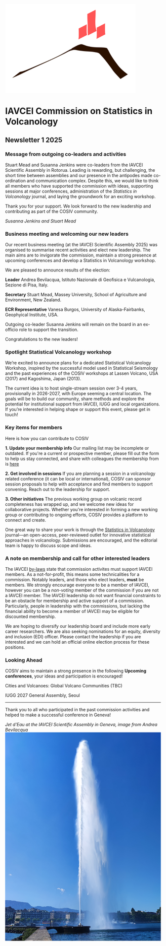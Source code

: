 ![COSIV logo](logo.png)
# IAVCEI Commission on Statistics in Volcanology
## Newsletter 1 2025
### Message from outgoing co-leaders and activities
Stuart Mead and Susanna Jenkins were co-leaders from the IAVCEI Scientific Assembly in Rotorua. Leading is rewarding, but challenging, the short time between assemblies and our presence in the antipodes made co-ordination and communication complex. Despite this, we would like to think all members who have supported the commission with ideas, supporting sessions at major conferences, administration of the *Statistics in Volcanology* journal, and laying the groundwork for an exciting workshop.

Thank you for your support. We look forward to the new leadership and contributing as part of the COSIV community.

*Susanna Jenkins and Stuart Mead*

### Business meeting and welcoming our new leaders
Our recent business meeting (at the IAVCEI Scientific Assembly 2025) was organised to summarise recent activities and elect new leadership. The main aims are to invigorate the commission, maintain a strong presence at upcoming conferences and develop a Statistics in Volcanology workshop.

We are pleased to announce results of the election:

**Leader** Andrea Bevilacqua, Istituto Nazionale di Geofisica e Vulcanologia, Sezione di Pisa, Italy.

**Secretary** Stuart Mead, Massey University, School of Agriculture and Environment, New Zealand.

**ECR Representative** Vanesa Burgos, University of Alaska-Fairbanks, Geophyical Institute, USA.

Outgoing co-leader Susanna Jenkins will remain on the board in an ex-officio role to support the transition.

Congratulations to the new leaders!

### Spotlight Statistical Volcanology workshop

We’re excited to announce plans for a dedicated Statistical Volcanology Workshop, inspired by the successful model used in Statistical Seismology and the past experiences of the COSIV workshops at Lassen Volcano, USA (2017) and Kagoshima, Japan (2013).

The current idea is to host single-stream session over 3-4 years, provisionally in 2026-2027, with Europe seeming a central location. The goals will be to build our community, share methods and explore the potential for institutional support from IAVCEI, IUGG and local organizations. If you’re interested in helping shape or support this event, please get in touch!

### Key items for members
Here is how you can contribute to COSIV

**1. Update your membership info**
Our mailing list may be incomplete or outdated. If you're a current or prospective member, please fill out the form to help us stay connected, and share with colleagues the membership from is [here](https://forms.gle/zw3BxyJSuV8w5NPS7)

**2. Get involved in sessions**
If you are planning a session in a volcanology related conference (it can be local or international), COSIV can sponsor session proposals to help with acceptance and find members to support convening. Reach out to the leadership for support.

**3. Other initiatives**
The previous working group on volcanic record completeness has wrapped up, and we welcome new ideas for collaborative projects. Whether you're interested in forming a new working group or contributing to ongoing efforts, COSIV provides a platform to connect and create.

One great way to share your work is through the [Statistics in Volcanology](https://digitalcommons.usf.edu/siv) journal—an open-access, peer-reviewed outlet for innovative statistical approaches in volcanology. Submissions are encouraged, and the editorial team is happy to discuss scope and ideas.

### A note on membership and call for other interested leaders
The IAVCEI [by-laws](https://www.iavceivolcano.org/statutes-and-by-laws/) state that commission activites must support IAVCEI members. As a not-for-profit, this means some technicalities for a commission. Notably leaders, and those who elect leaders, **must** be members. We strongly encourage everyone to be a member of IAVCEI, however you can be a *non-voting* member of the commission if you are not a IAVCEI member. The IAVCEI leadership do not want financial constraints to be an obstacle for membership and active support of a commission. Particularly, people in leadership with the commissions, but lacking the financial ability to become a member of IAVCEI may be eligible for discounted membership.

We are hoping to diversify our leadership board and include more early career researchers. We are also seeking nominations for an equity, diversity and inclusion (EDI) officer. Please contact the leadership if you are interested and we can hold an official online election process for these positions.

### Looking Ahead
COSIV aims to maintain a strong presence in the following **Upcoming conferences**, your ideas and participation is encouraged!

Cities and Volcanoes: Global Volcano Communities (TBC)

IUGG 2027 General Assembly, Seoul

---
Thank you to all who participated in the past commission activities and helped to make a successful conference in Geneva!

*Jet d'Eau at the IAVCEI Scientific Assembly in Geneva, image from Andrea Bevilacqua*
![Jet d'Eau](jetdeau.jpg)
